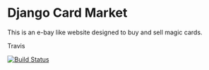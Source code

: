 # Django Card Market
This is an e-bay like website designed to buy and sell magic cards.

Travis

[![Build Status](https://travis-ci.org/DanielJMaia/magic-market-project.svg?branch=development)](https://travis-ci.org/DanielJMaia/magic-market-project)